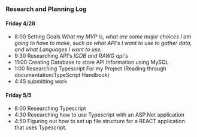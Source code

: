 ### Research and Planning Log
#### Friday 4/28
* 8:00 Setting Goals 
    _What my MVP is, what are some major choices I am going to have to make, such as what API's I want to use to gather data, and what Languages I want to use._
* 9:30 Researching API's
    _IGDB and RAWG api's_
* 11:00 Creating Database to store API Information using MySQL
* 1:00 Researching Typescript For my Project (Reading through documentation/TypeScript Handbook)
* 4:45 submitting work

#### Friday 5/5
* 8:00 Researching Typescript
* 4:30 Researching how to use Typescript with an ASP.Net application
* 4:50 Figuring out how to set up file structure for a REACT application that uses Typescript.